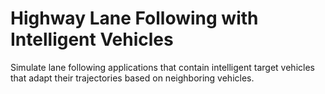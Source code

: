 # **Highway Lane Following with Intelligent Vehicles**

Simulate lane following applications that contain intelligent target vehicles that adapt their trajectories based on neighboring vehicles.
